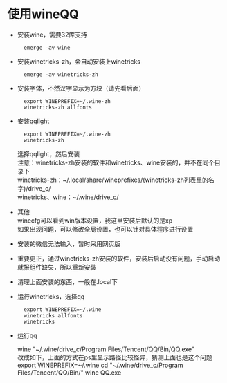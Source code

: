 # 使用wineQQ
* 安装wine，需要32库支持
    
        emerge -av wine
* 安装winetricks-zh，会自动安装上winetricks
    
        emerge -av winetricks-zh
* 安装字体，不然汉字显示为方块（请先看后面）

        export WINEPREFIX=~/.wine-zh
        winetricks-zh allfonts  
* 安装qqlight
    
        export WINEPREFIX=~/.wine-zh
        winetricks-zh  
    选择qqlight，然后安装  
    注意：winetricks-zh安装的软件和winetricks、wine安装的，并不在同个目录下  
    winetricks-zh：~/.local/share/wineprefixes/(winetricks-zh列表里的名字)/drive_c/  
    winetricks、wine：~/.wine/drive_c/
* 其他  
    winecfg可以看到win版本设置，我这里安装后默认的是xp  
    如果出现问题，可以修改全局设置，也可以针对具体程序进行设置
* 安装的微信无法输入，暂时采用网页版
* 重要更正，通过winetricks-zh安装的软件，安装后启动没有问题，手动启动就报组件缺失，所以重新安装
* 清理上面安装的东西，一般在.local下
* 运行winetricks，选择qq
    
        export WINEPREFIX=~/.wine
        winetricks allfonts  
        winetricks
* 运行qq 
    
    wine "~/.wine/drive_c/Program Files/Tencent/QQ/Bin/QQ.exe"  
    改成如下，上面的方式在ps里显示路径比较怪异，猜测上面也是这个问题  
        export WINEPREFIX=~/.wine
        cd "~/.wine/drive_c/Program Files/Tencent/QQ/Bin/"
        wine QQ.exe
